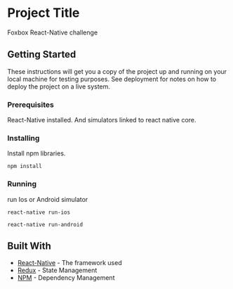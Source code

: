 # Project Title

Foxbox React-Native challenge

## Getting Started

These instructions will get you a copy of the project up and running on your local machine for testing purposes. See deployment for notes on how to deploy the project on a live system.

### Prerequisites

React-Native installed. And simulators linked to react native core.


### Installing

Install npm libraries.

```
npm install
```

### Running

run Ios or Android simulator

```
react-native run-ios

react-native run-android
```

## Built With

* [React-Native](https://facebook.github.io/react-native/) - The framework used
* [Redux](https://redux.js.org) - State Management
* [NPM](https://www.npmjs.com) - Dependency Management